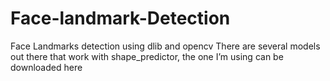 # Face-landmark-Detection
Face Landmarks detection using dlib and opencv
There are several models out there that work with shape_predictor, the one I’m using can be downloaded here
